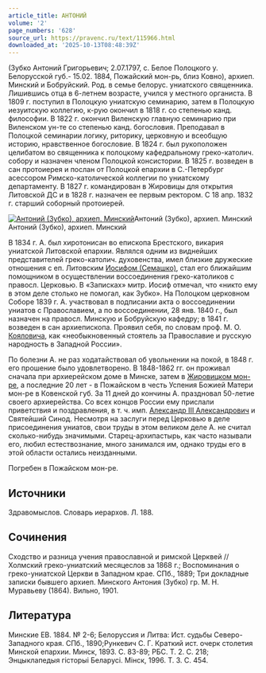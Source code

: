 ```yaml
---
article_title: АНТОНИЙ
volume: '2'
page_numbers: '628'
source_url: https://pravenc.ru/text/115966.html
downloaded_at: '2025-10-13T08:48:39Z'
---
```


(Зубко Антоний Григорьевич; 2.07.1797, с. Белое Полоцкого у. Белорусской губ.- 15.02. 1884, Пожайский мон-рь, близ Ковно), архиеп. Минский и Бобруйский. Род. в семье белорус. униатского священника. Лишившись отца в 6-летнем возрасте, учился у местного органиста. В 1809 г. поступил в Полоцкую униатскую семинарию, затем в Полоцкую иезуитскую коллегию, к-рую окончил в 1818 г. со степенью канд. философии. В 1822 г. окончил Виленскую главную семинарию при Виленском ун-те со степенью канд. богословия. Преподавал в Полоцкой семинарии логику, риторику, церковную и всеобщую историю, нравственное богословие. В 1824 г. был рукоположен целибатом во священника к полоцкому кафедральному греко-католич. собору и назначен членом Полоцкой консистории. В 1825 г. возведен в сан протоиерея и послан от Полоцкой епархии в С.-Петербург асессором Римско-католической коллегии по униатскому департаменту. В 1827 г. командирован в Жировицы для открытия Литовской ДС и в 1828 г. назначен ее первым ректором. С 18 апр. 1832 г. старший соборный протоиерей.

[![Антоний (Зубко), архиеп. Минский](https://pravenc.ru/data/156/448/1234/i200.jpg "Кликните для увеличения картинки")](https://pravenc.ru/data/156/448/1234/i400.jpg)Антоний (Зубко), архиеп. Минский  
Антоний (Зубко), архиеп. Минский

В 1834 г. А. был хиротонисан во епископа Брестского, викария униатской Литовской епархии. Являлся одним из виднейших представителей греко-католич. духовенства, имел близкие дружеские отношения с еп. Литовским [Иосифом (Семашко)](<https://pravenc.ru/text/Иосифом (Семашко).html>), стал его ближайшим помощником в осуществлении воссоединения греко-католиков с правосл. Церковью. В «Записках» митр. Иосиф отмечал, что «никто ему в этом деле столько не помогал, как Зубко». На Полоцком церковном Соборе 1839 г. А. участвовал в подписании акта о воссоединении униатов с Православием, а по воссоединении, 28 янв. 1840 г., был назначен на правосл. Минскую и Бобруйскую кафедру; в 1841 г. возведен в сан архиепископа. Проявил себя, по словам проф. М. О. [Кояловича](https://pravenc.ru/text/Коялович.html), как «необыкновенный стоятель за Православие и русскую народность в Западной России».

По болезни А. не раз ходатайствовал об увольнении на покой, в 1848 г. его прошение было удовлетворено. В 1848-1862 гг. он проживал сначала при архиерейском доме в Минске, затем в [Жировицком мон-ре](<https://pravenc.ru/text/ЖИРОВИЦКИЙ (ЖИРОВИЧСКИЙ) В ЧЕСТЬ УСПЕНИЯ ПРЕСВЯТОЙ БОГОРОДИЦЫ СТАВРОПИГИАЛЬНЫЙ МУЖСКОЙ МОНАСТЫРЬ.html>), а последние 20 лет - в Пожайском в честь Успения Божией Матери мон-ре в Ковенской губ. За 11 дней до кончины А. праздновал 50-летие своего архиерейства. Со всех концов России ему прислали приветствия и поздравления, в т. ч. имп. [Александр III Александрович](<https://pravenc.ru/text/Александр III Александрович.html>) и Святейший Синод. Несмотря на заслуги перед Церковью в деле присоединения униатов, свои труды в этом великом деле А. не считал сколько-нибудь значимыми. Старец-архипастырь, как часто называли его, любил естествознание, много занимался им, однако труды его в этой области остались неизданными.

Погребен в Пожайском мон-ре.

## Источники

Здравомыслов. Словарь иерархов. Л. 188.

## Сочинения

Сходство и разница учения православной и римской Церквей // Холмский греко-униатский месяцеслов за 1868 г.; Воспоминания о греко-униатской Церкви в Западном крае. СПб., 1889; Три докладные записки бывшего архиеп. Минского Антония (Зубко) гр. М. Н. Муравьеву (1864). Вильно, 1901.

## Литература

Минские ЕВ. 1884. № 2-6; Белоруссия и Литва: Ист. судьбы Северо-Западного края. СПб., 1890;Рункевич С. Г. Краткий ист. очерк столетия Минской епархии. Минск, 1893. С. 83-89; РБС. Т. 2. С. 218; Энцыклапедыя гiсторыi Беларусi. Мiнск, 1996. Т. 3. С. 454.
